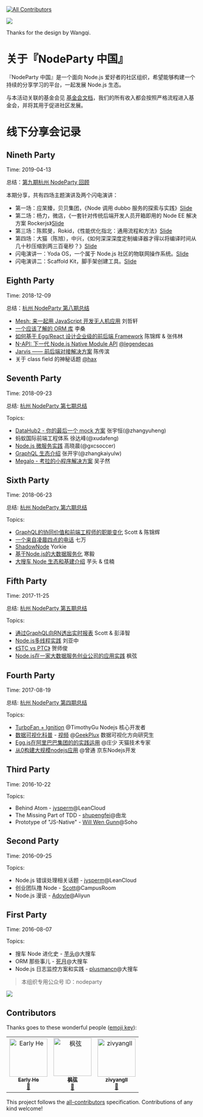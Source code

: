
[![All Contributors](https://img.shields.io/badge/all_contributors-3-orange.svg?style=flat-square)](#contributors)

![](./logo.png)

Thanks for the design by Wangqi. 

# 关于『NodeParty 中国』



『NodeParty 中国』是一个面向 Node.js 爱好者的社区组织，希望能够构建一个持续的分享学习的平台，一起发展 Node.js 生态。

与本活动关联的基金会见 [基金会文档](https://github.com/NodeParty-China/Node-OpenSource-Foundation)，我们的所有收入都会按照严格流程进入基金会，并将其用于促进社区发展。

# 线下分享会记录
## Nineth Party

Time: 2019-04-13

总结：[第九期杭州 NodeParty 回顾](./2019-04-13/README.md)

本期分享，共有四场主题演讲及两个闪电演讲：

* 第一场：应杲臻，贝贝集团，《Node 调用 dubbo 服务的探索与实践》[Slide](./2019-04-13/slides/np9-1.pdf)
* 第二场：杨力，微店，《一套针对传统后端开发人员开箱即用的 Node EE 解决方案 Rockerjs》[Slide](./2019-04-13/slides/np9-2.pdf)
* 第三场：陈熙旻，Rokid，《性能优化指北：通用流程和方法》[Slide](./2019-04-13/slides/np9-3.pdf)
* 第四场：大猫（陈旭），中兴，《如何深深深度定制编译器才得以将编译时间从几十秒压缩到两三百毫秒？》[Slide](./2019-04-13/slides/np9-4.pdf)
* 闪电演讲一：Yoda OS，一个属于 Node.js 社区的物联网操作系统。[Slide](./2019-04-13/slides/np9-sd1.pdf)
* 闪电演讲二：Scaffold Kit，脚手架创建工具。[Slide](./2019-04-13/slides/np9-sd2.pdf)

## Eighth Party

Time: 2018-12-09

总结：[杭州 NodeParty 第八期总结](./2018-12-09/README.md)

- [Mesh: 来一起用 JavaScript 开发无人机应用](./2018-12-09/keynotes/1-intro-to-mesh.pdf) 刘哲轩
- [一个应该了解的 ORM 库](./2018-12-09/keynotes/2-intro-to-orm-library.pdf) 李桑
- [如何基于 Egg/React 设计企业级的前后端 Framework](./2018-12-09/keynotes/3-eggjs-with-react.pdf) 陈锦辉 & 张伟林
- [N-API: 下一代 Node.js Native Module API](./2018-12-09/keynotes/4-intro-napi.pdf) [@legendecas](https://github.com/legendecas)
- [Jarvis —— 前后端对接解决方案](./2018-12-09/keynotes/5-intro-to-jarvis.pdf) 陈传滨
- 关于 class field 的神秘话题 [@hax](https://github.com/hax)

## Seventh Party

Time: 2018-09-23

总结: [杭州 NodeParty 第七期总结](./2018-09-23/README.md)

Topics:

- [DataHub2 - 你的最后一个 mock 方案](./2018-09-23/DataHub.pdf) 张宇恒(@zhangyuheng) 
- 蚂蚁国际前端工程体系 徐达峰(@xudafeng)
- [Node.js 微服务实践](./2018-09-23/Node.js%20微服务实践.pdf) 高晓晨(@gxcsoccer) 
- [GraphQL 生态介绍](./2018-09-23/GraphQL.pdf) 张开宇(@zhangkaiyulw)
- [Megalo - 考拉的小程序解决方案](./2018-09-23/megalo-考拉的小程序解决方案.pdf) 吴子然

## Sixth Party

Time: 2018-06-23

总结: [杭州 NodeParty 第六期总结](./2018-06-23/README.md)

Topics:

- [GraphQL的协同价值和前端工程师的职能变化](./2018-06-23/GraphQL数据聚合层大舅子解放前后端-Scott&陈锦辉.pdf) Scott & 陈锦辉
- [一个来自凌晨四点的电话](./2018-06-23/凌晨四点-七万.pdf) 七万
- [ShadowNode](./2018-06-23/Introducing-shadow-node-yorkie.pdf) Yorkie
- [基于Node.js的大数据服务化](./2018-06-23/数澜基于Node.js的大数据服务化-寒毅.pdf) 寒毅
- [大搜车 Node 生态和基建介绍](./2018-06-23/搜车Nodejs现状-芋头&佳楠.pdf) 芋头 & 佳楠 

## Fifth Party

Time: 2017-11-25

总结: [杭州 NodeParty 第五期总结](./2017-11-25/README.md)

Topics:

- [通过GraphQL向RN透出实时报表](./2017-11-25/GraphQL-RN.pdf) Scott & 彭泽智 
- [Node.js多线程实践](./2017-11-25/Threads-in-Nodejs.pdf) 刘亚中
- [《STC vs PTC》](http://johnhax.net/2017/stc-vs-ptc ) 贺师俊
- [Node.js在一家大数据服务创业公司的应用实践](./2017-11-25/Node.js在一家大数据服务创业公司的应用实践.pdf) 枫弦

## Fourth Party

Time: 2017-08-19

总结: [杭州 NodeParty 第四期总结](./2017-08-19/README.md)

Topics:

* [TurboFan + Ignition](./2017-08-19/TurboFan+Ignition.pdf)  @TimothyGu Nodejs 核心开发者
* [数据可视化科普](./2017-08-19/visualization_node_party.pdf) - [视频](https://www.bilibili.com/video/av13568635/) @[GeekPlux](https://github.com/geekplux) 数据可视化方向研究生
* [Egg.js在阿里巴巴集团的的实践运用](./2017-08-19/Egg.js在阿里巴巴集团的的实践运用.pdf) @庄少 天猫技术专家
* [从0构建大规模nodejs应用](./2017-08-19/从0构建大规模nodejs应用.pdf) @曾通 京东Nodejs开发

## Third Party

Time: 2016-10-22

Topics:

* Behind Atom - [jysperm](https://github.com/jysperm)@LeanCloud
* The Missing Part of TDD - [shupengfei](https://github.com/stormslowly/)@由龙
* Prototype of "JS-Native" - [Will Wen Gunn](https://github.com/iwillwen)@Soho

## Second Party

Time: 2016-09-25

Topics:

* Node.js 错误处理相关话题 - [jysperm](https://github.com/jysperm)@LeanCloud
* 创业团队撸 Node - [Scott](https://github.com/huanglong)@CampusRoom
* Node.js 漫谈 - [Adoyle](https://github.com/adoyle-h)@Aliyun

## First Party

Time: 2016-08-07

Topics:

* 搜车 Node 进化史 - [芋头](https://github.com/xinyu198736)@大搜车
* ORM 那些事儿 - [死月](https://github.com/XadillaX)@大搜车
* Node.js 日志监控方案和实践 - [plusmancn](https://github.com/plusmancn)@大搜车


> 本组织专用公众号 ID：nodeparty

![](https://img.souche.com/test/9992d24960103eac8dccdfa373732f0d.jpg)


## Contributors

Thanks goes to these wonderful people ([emoji key](https://allcontributors.org/docs/en/emoji-key)):

<!-- ALL-CONTRIBUTORS-LIST:START - Do not remove or modify this section -->
<!-- prettier-ignore -->
<table><tr><td align="center"><a href="https://github.com/EarlyH"><img src="https://avatars3.githubusercontent.com/u/1768041?v=4" width="100px;" alt="Early He"/><br /><sub><b>Early He</b></sub></a><br /><a href="https://github.com/NodeParty-China/Node-Party/commits?author=EarlyH" title="Documentation">📖</a></td><td align="center"><a href="https://github.com/yuzhigang33"><img src="https://avatars3.githubusercontent.com/u/929503?v=4" width="100px;" alt="枫弦"/><br /><sub><b>枫弦</b></sub></a><br /><a href="https://github.com/NodeParty-China/Node-Party/commits?author=yuzhigang33" title="Documentation">📖</a></td><td align="center"><a href="https://github.com/zivyangll"><img src="https://avatars1.githubusercontent.com/u/11460601?v=4" width="100px;" alt="zivyangll"/><br /><sub><b>zivyangll</b></sub></a><br /><a href="https://github.com/NodeParty-China/Node-Party/commits?author=zivyangll" title="Documentation">📖</a></td></tr></table>

<!-- ALL-CONTRIBUTORS-LIST:END -->

This project follows the [all-contributors](https://github.com/all-contributors/all-contributors) specification. Contributions of any kind welcome!